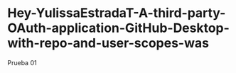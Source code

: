 # Hey-YulissaEstradaT-A-third-party-OAuth-application-GitHub-Desktop-with-repo-and-user-scopes-was
Prueba 01
